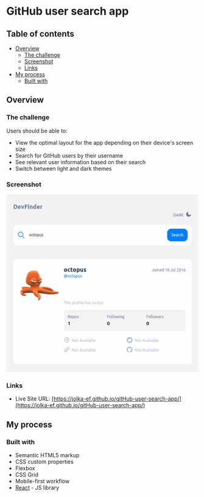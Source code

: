 # GitHub user search app

## Table of contents

- [Overview](#overview)
  - [The challenge](#the-challenge)
  - [Screenshot](#screenshot)
  - [Links](#links)
- [My process](#my-process)
  - [Built with](#built-with)

## Overview

### The challenge

Users should be able to:

- View the optimal layout for the app depending on their device's screen size
- Search for GitHub users by their username
- See relevant user information based on their search
- Switch between light and dark themes

### Screenshot

![](./src/screenshot.png)

### Links

- Live Site URL: [https://jolka-ef.github.io/gitHub-user-search-app/](https://jolka-ef.github.io/gitHub-user-search-app/)

## My process

### Built with

- Semantic HTML5 markup
- CSS custom properties
- Flexbox
- CSS Grid
- Mobile-first workflow
- [React](https://reactjs.org/) - JS library
